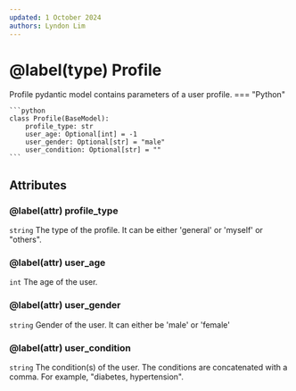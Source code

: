 ```yaml
---
updated: 1 October 2024
authors: Lyndon Lim
---
```


# @label(type) Profile

Profile pydantic model contains parameters of a user profile.
=== "Python"

    ```python
    class Profile(BaseModel):
        profile_type: str
        user_age: Optional[int] = -1
        user_gender: Optional[str] = "male"
        user_condition: Optional[str] = ""
    ```

## Attributes

### @label(attr) profile_type

`string` The type of the profile. It can be either 'general' or 'myself' or "others".

### @label(attr) user_age

`int` The age of the user.

### @label(attr) user_gender

`string` Gender of the user. It can either be 'male' or 'female'

### @label(attr) user_condition

`string` The condition(s) of the user. The conditions are concatenated with a comma. For example, "diabetes, hypertension".

